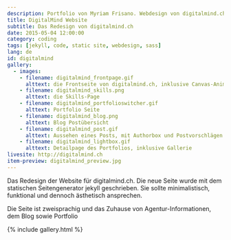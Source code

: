 ```yaml
---
description: Portfolio von Myriam Frisano. Webdesign von digitalmind.ch
title: DigitalMind Website
subtitle: Das Redesign von digitalmind.ch
date: 2015-05-04 12:00:00
category: coding
tags: [jekyll, code, static site, webdesign, sass]
lang: de
id: digitalmind
gallery:
  - images:
    - filename: digitalmind_frontpage.gif
      alttext: die Frontseite von digitalmind.ch, inklusive Canvas-Animation
    - filename: digitalmind_skills.png
      alttext: die Skills-Page
    - filename: digitalmind_portfolioswitcher.gif
      alttext: Portfolio Seite
    - filename: digitalmind_blog.png
      alttext: Blog Postübersicht
    - filename: digitalmind_post.gif
      alttext: Aussehen eines Posts, mit Authorbox und Postvorschlägen
    - filename: digitalmind_lightbox.gif
      alttext: Detailpage des Portfolios, inklusive Gallerie
livesite: http://digitalmind.ch
item-preview: digitalmind_preview.jpg
---
```

Das Redesign der Website für digitalmind.ch. Die neue Seite wurde mit dem statischen Seitengenerator jekyll geschrieben. Sie sollte minimalistisch, funktional und dennoch ästhetisch ansprechen.

Die Seite ist zweisprachig und das Zuhause von Agentur-Informationen, dem Blog sowie Portfolio

{% include gallery.html %}
